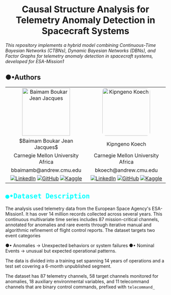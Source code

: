 
<center>

# Causal Structure Analysis for Telemetry Anomaly Detection in Spacecraft Systems

</center>

_This repository implements a hybrid model combining Continuous-Time Bayesian Networks (CTBNs), Dynamic Bayesian Networks (DBNs), and Factor Graphs for telemetry anomaly detection in spacecraft systems, developed for ESA-Mission1_

## ●•Authors

<center>
<table align="center" style="width: 100%; text-align: center;">
  <tr>
    <td><img src="" alt="Baimam Boukar Jean Jacques" width="150" height="150"></td>
    <td><img src="https://avatars.githubusercontent.com/u/84391547?v=4" alt="Kipngeno Koech" width="150" height="150" style="border-radius: 10px;"></td>
  </tr>
  <tr>
    <td>$Baimam Boukar Jean Jacques$</td>
    <td>Kipngeno Koech</td>
  </tr>
  <tr>
    <td>Carnegie Mellon University Africa</td>
    <td>Carnegie Mellon University Africa</td>
  </tr>
  <tr>
    <td>bbaimamb@andrew.cmu.edu</td>
    <td>bkoech@andrew.cmu.edu</td>
  </tr>
  <tr>
    <td>
      <a href="https://linkedin.com/in/baimamboukar"><img src="https://img.shields.io/badge/LinkedIn-0077B5?logo=linkedin&logoColor=white" alt="LinkedIn"></a>
      <a href="https://github.com/baimamboukar"><img src="https://img.shields.io/badge/GitHub-181717?logo=github&logoColor=white" alt="GitHub"></a>
      <a href="https://kaggle.com/baimamboukar"><img src="https://img.shields.io/badge/Kaggle-20BEFF?logo=kaggle&logoColor=white" alt="Kaggle"></a>
    </td>
    <td>
      <a href="https://linkedin.com/in/kipngenokoech"><img src="https://img.shields.io/badge/LinkedIn-0077B5?logo=linkedin&logoColor=white" alt="LinkedIn"></a>
      <a href="https://github.com/kkipngeokoech"><img src="https://img.shields.io/badge/GitHub-181717?logo=github&logoColor=white" alt="GitHub"></a>
      <a href="https://kaggle.com/kipngenokoech"><img src="https://img.shields.io/badge/Kaggle-20BEFF?logo=kaggle&logoColor=white" alt="Kaggle"></a>
    </td>
  </tr>
</table>
</center>

<h2 style="color: cyan; font-family:Monaco, monospace">●•Dataset Description</h2>

The analysis used telemetry data from the European Space Agency's ESA-Mission1. It has over 14 million records collected across several years. This continuous multivariate time series includes 87 mission-critical channels, annotated for anomalies and rare events through iterative manual and algorithmic refinement of flight control reports. The dataset targets two event categories

●• Anomalies $\to$ Unexpected behaviors or system failures
●• Nominal Events $\to$ unusual but expected operational patterns. 

The data is divided into a training set spanning 14 years of operations and a test set covering a 6-month unpublished segment.

The dataset has 87 telemetry channels, 58 target channels monitored for anomalies, 18 auxiliary environmental variables, and 11 telecommand channels that are binary control commands, prefixed with `telecommand_`
